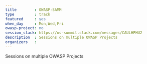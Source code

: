 ```yaml
---
title        : OWASP-SAMM
type         : track
featured     : yes
when_day     : Mon,Wed,Fri
owasp-project: no
session_slack: https://os-summit.slack.com/messages/CAULHPHU2
description  : Sessions on multiple OWASP Projects
organizers   :
---
```


Sessions on multiple OWASP Projects
